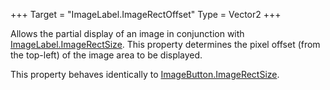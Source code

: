 +++
Target = "ImageLabel.ImageRectOffset"
Type = Vector2
+++

Allows the partial display of an image in conjunction with [ImageLabel.ImageRectSize](https://developer.roblox.com/api-reference/property/ImageLabel/ImageRectSize). This property determines the pixel offset (from the top-left) of the image area to be displayed.This property behaves identically to [ImageButton.ImageRectSize](https://developer.roblox.com/api-reference/property/ImageButton/ImageRectSize).